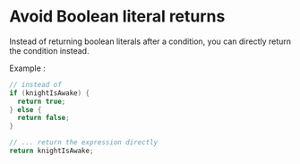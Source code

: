 # Avoid Boolean literal returns

Instead of returning boolean literals after a condition, you can directly return the condition instead.

Example :

```java
// instead of
if (knightIsAwake) {
  return true;
} else {
  return false;
}

// ... return the expression directly
return knightIsAwake;
```
